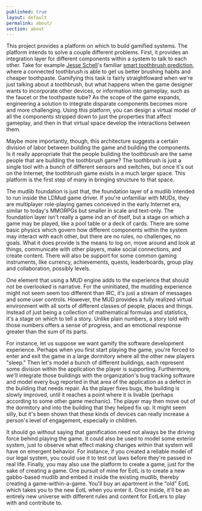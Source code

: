 ```yaml
---
published: true
layout: default
permalink: about/
section: about
---
```


This project provides a platform on which to build gamified systems. The platform intends to solve a couple different problems. First, it provides an integration layer for different components within a system to talk to each other. Take for example [Jesse Schell](http://www.jesseschell.com/)'s familiar [smart toothbrush prediction](http://www.g4tv.com/videos/44277/dice-2010-design-outside-the-box-presentation/), where a connected toothbrush is able to get us better brushing habits and cheaper toothpaste. Gamifying this task is fairly straightfoward when we're just talking about a toothbrush, but what happens when the game designer wants to incorporate other devices, or information into gameplay, such as the faucet or the toothpaste tube? As the scope of the game expands, engineering a solution to integrate disparate components becomes more and more challenging. Using this platform, you can design a virtual model of all the components stripped down to just the properties that affect gameplay, and then in that virtual space develop the interactions between them.

Maybe more importantly, though, this architecture suggests a certain division of labor between building the game and building the components. Is it really appropriate that the people building the toothbrush are the same people that are building the toothbrush game? The toothbrush is just a single tool with a bunch of different sensors and switches, but once it's out on the Internet, the toothbrush game exists in a much larger space. This platform is the first step of many in bringing structure to that space.

The mudlib foundation is just that, the foundation layer of a mudlib intended to run inside the LDMud game driver. If you're unfamiliar with MUDs, they are multiplayer role-playing games conceived in the early Internet era, similar to today's MMORPGs but smaller in scale and text-only. The foundation layer isn't really a game ind an of itself, but a stage on which a game may be played, like a pool table or a deck of cards. There are some basic physics which govern how different components within the system may interact with each other, but there are no rules, no challenges, no goals. What it does provide is the means to log on, move around and look at things, communicate with other players, make social connections, and create content. There will also be support for some common gaming instruments, like currency, achievements, quests, leaderboards, group play and collaboration, possibly levels.

One element that using a MUD engine adds to the experience that should not be overlooked is narrative. For the uninitiated, the mudding experience might not seem seem too different than IRC, it's just a stream of messages and some user controls. However, the MUD provides a fully realized virtual environment with all sorts of different classes of people, places and things. Instead of just being a collection of mathematical formulas and statistics, it's a stage on which to tell a story. Unlike plain numbers, a story told with those numbers offers a sense of progress, and an emotional response greater than the sum of its parts.

For instance, let us suppose we want gamify the software development experience. Perhaps when you first start playing the game, you're forced to enter and exit the game in a large dormitory where all the other new players "sleep." Then let's model a bunch of different buildings, each represent some division within the application the player is supporting. Furthermore, we'll integrate those buildings with the organization's bug tracking software and model every bug reported in that area of the application as a defect in the building that needs repair. As the player fixes bugs, the building is slowly improved, until it reaches a point where it is livable (perhaps according to some other game mechanic). The player may then move out of the dormitory and into the building that they helped fix up. It might seem silly, but it's been shown that these kinds of devices can really increase a person's level of engagement, especially in children.

It should go without saying that gamification need not always be the driving force behind playing the game. It could also be used to model some exterior system, just to observe what effect making changes within that system will have on emergent behavior. For instance, if you created a reliable model of our legal system, you could use it to test out laws before they're passed in real life. Finally, you may also use the platform to create a game, just for the sake of creating a game. One pursuit of mine for EotL is to create a new gabbo-based mudlib and embed it inside the existing mudlib, thereby creating a game-within-a-game. You'll buy an apartment in the "old" EotL which takes you to the new EotL when you enter it. Once inside, it'll be an entirely new universe with different rules and content for EotLers to play with and contribute to.
